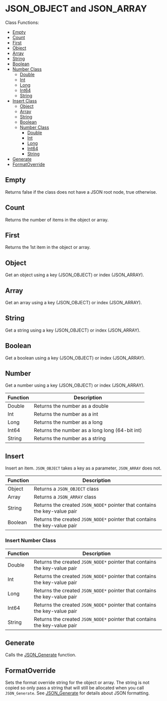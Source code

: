 # JSON_OBJECT and JSON_ARRAY

Class Functions:
- [Empty](##Empty)
- [Count](##Count)
- [First](##First)
- [Object](##Object)
- [Array](##Array)
- [String](##String)
- [Boolean](##Boolean)
- [Number Class](##Number)
  - [Double](##Number)
  - [Int](##Number)
  - [Long](##Number)
  - [Int64](##Number)
  - [String](##Number)
- [Insert Class](##Insert)
  - [Object](##Insert)
  - [Array](##Insert)
  - [String](##Insert)
  - [Boolean](##Insert)
  - [Number Class](###Insert-Number-Class)
    - [Double](###Insert-Number-Class)
    - [Int](###Insert-Number-Class)
    - [Long](###Insert-Number-Class)
    - [Int64](###Insert-Number-Class)
    - [String](###Insert-Number-Class)
- [Generate](##Generate)
- [FormatOverride](##FormatOverride)

## Empty
Returns false if the class does not have a JSON root node, true otherwise.

## Count
Returns the number of items in the object or array.

## First
Returns the 1st item in the object or array.

## Object
Get an object using a key (JSON_OBJECT) or index (JSON_ARRAY).

## Array
Get an array using a key (JSON_OBJECT) or index (JSON_ARRAY).

## String
Get a string using a key (JSON_OBJECT) or index (JSON_ARRAY).

## Boolean
Get a boolean using a key (JSON_OBJECT) or index (JSON_ARRAY).

## Number
Get a number using a key (JSON_OBJECT) or index (JSON_ARRAY).

| Function | Description |
| --- | --- |
| Double | Returns the number as a double |
| Int | Returns the number as a int |
| Long | Returns the number as a long |
| Int64 | Returns the number as a long long (64-bit int) |
| String | Returns the number as a string |

## Insert
Insert an item. `JSON_OBJECT` takes a key as a parameter, `JSON_ARRAY` does not.

| Function | Description |
| --- | --- |
| Object | Returns a `JSON_OBJECT` class |
| Array | Returns a `JSON_ARRAY` class |
| String | Returns the created `JSON_NODE*` pointer that contains the key-value pair |
| Boolean | Returns the created `JSON_NODE*` pointer that contains the key-value pair |

### Insert Number Class

| Function | Description |
| --- | --- |
| Double | Returns the created `JSON_NODE*` pointer that contains the key-value pair |
| Int | Returns the created `JSON_NODE*` pointer that contains the key-value pair |
| Long | Returns the created `JSON_NODE*` pointer that contains the key-value pair |
| Int64 | Returns the created `JSON_NODE*` pointer that contains the key-value pair |
| String | Returns the created `JSON_NODE*` pointer that contains the key-value pair |

## Generate
Calls the [JSON_Generate](JSON_Generate.md) function.

## FormatOverride
Sets the format override string for the object or array. The string is not copied so only pass a string that will still be allocated when you call `JSON_Generate`. See [JSON_Generate](JSON_Generate.md) for details about JSON formatting.
